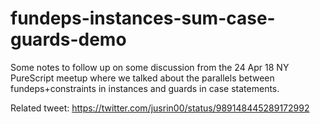 # fundeps-instances-sum-case-guards-demo

Some notes to follow up on some discussion from the 24 Apr 18 NY PureScript meetup where we talked about the parallels between fundeps+constraints in instances and guards in case statements.

Related tweet: https://twitter.com/jusrin00/status/989148445289172992
